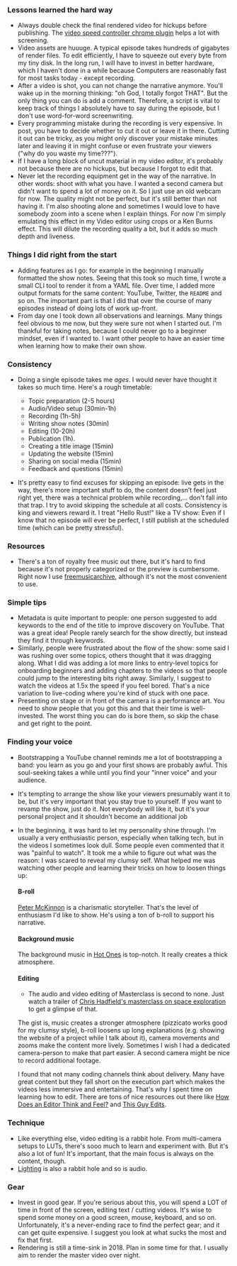 ### Lessons learned the hard way

- Always double check the final rendered video for hickups before publishing.
  The [video speed controller chrome
  plugin](https://chrome.google.com/webstore/detail/video-speed-controller/nffaoalbilbmmfgbnbgppjihopabppdk)
  helps a lot with screening.
- Video assets are huuuge. A typical episode takes hundreds of gigabytes of
  render files. To edit efficiently, I have to squeeze out every byte from my
  tiny disk. In the long run, I will have to invest in better hardware, which I
  haven't done in a while because Computers are reasonably fast for most tasks
  today - except recording.
- After a video is shot, you can not change the narrative anymore. You'll wake
  up in the morning thinking: "oh God, I totally forgot THAT". But the only thing
  you can do is add a comment.
  Therefore, a script is vital to keep track of things I absolutely
  have to say during the episode, but I don't use word-for-word screenwriting.
- Every programming mistake during the recording is very expensive. In post, you
  have to decide whether to cut it out or leave it in there. Cutting it out can
  be tricky, as you might only discover your mistake minutes later and leaving
  it in might confuse or even frustrate your viewers ("why do you waste my
  time???").
- If I have a long block of uncut material in my video editor, it's probably not
  because there are no hickups, but because I forgot to edit that.
- Never let the recording equipment get in the way of the narrative. In other
  words: shoot with what you have. I wanted a second camera but didn't want to
  spend a lot of money on it. So I just use an old webcam for now. The quality
  might not be perfect, but it's still better than not having it. I'm also
  shooting alone and sometimes I would love to have somebody zoom into a scene
  when I explain things. For now I'm simply emulating this effect in my Video
  editor using crops or a Ken Burns effect. This will dilute the recording
  quality a bit, but it adds so much depth and liveness.

### Things I did right from the start

- Adding features as I go: for example in the beginning I manually formatted the show notes.
  Seeing that this took so much time, I wrote a small CLI tool to render it from
  a YAML file. Over time, I added more output formats for the same content:
  YouTube, Twitter, the `README` and so on. The important part is that I did
  that over the course of many episodes instead of doing lots of work up-front.
- From day one I took down all observations and learnings. Many things feel
  obvious to me now, but they were sure not when I started out. I'm thankful for
  taking notes, because I could never go to a beginner mindset, even if I wanted
  to. I want other people to have an easier time when learning how to make their own show.

### Consistency

- Doing a single episode takes me *ages*. I would never have thought it takes so
  much time. Here's a rough timetable:
  * Topic preparation (2-5 hours)
  * Audio/Video setup (30min-1h)
  * Recording (1h-5h)
  * Writing show notes (30min)
  * Editing (10-20h)
  * Publication (1h).
  * Creating a title image (15min)
  * Updating the website (15min)
  * Sharing on social media (15min)
  * Feedback and questions (15min)

- It's pretty easy to find excuses for skipping an episode: live gets in the
  way, there's more important stuff to do, the content doesn't feel just right
  yet, there was a technical problem while recording,... don't fall into that
  trap. I try to avoid skipping the schedule at all costs. Consistency is king
  and viewers reward it. I treat "Hello Rust!" like a TV show: Even if I know
  that no episode will ever be perfect, I still publish at the scheduled time
  (which can be pretty stressful).

### Resources

- There's a ton of royalty free music out there, but it's hard to find because
  it's not properly categorized or the preview is cumbersome. Right now I use
  [freemusicarchive](freemusicarchive.org/), although it's not the most
  convenient to use.

### Simple tips 

- Metadata is quite important to people: one person suggested to add keywords
  to the end of the title to improve discovery on YouTube. That was a great
  idea! People rarely search for the show directly, but instead they find it
  through keywords.
- Similarly, people were frustrated about the flow of the show: some said
  I was rushing over some topics, others thought that it was dragging along.
  What I did was adding a lot more links to entry-level topics for onboarding
  beginners and adding chapters to the videos so that people could jump to the
  interesting bits right away. Similarly, I suggest to watch the videos at 1.5x
  the speed if you feel bored. That's a nice variation to live-coding where
  you're kind of stuck with one pace.
- Presenting on stage or in front of the camera is a performance art. You need
  to show people that you got this and that their time is well-invested. The
  worst thing you can do is bore them, so skip the chase and get right to the
  point.

### Finding your voice

- Bootstrapping a YouTube channel reminds me a lot of bootstrapping a band: you
  learn as you go and your first shows are probably awful. This soul-seeking
  takes a while until you find your "inner voice" and your audience. 
- It's tempting to arrange the show like your viewers presumably want it to be,
  but it's very important that you stay true to yourself. If you want to revamp
  the show, just do it. Not everybody will like it, but it's your personal
  project and it shouldn't become an additional job
- In the beginning, it was hard to let my personality shine through. I'm usually
  a very enthusiastic person, especially when talking tech, but in the videos I
  sometimes look dull. Some people even commented that it was "painful to
  watch". It took me a while to figure out what was the reason: I was scared to
  reveal my clumsy self. What helped me was watching other people and learning
  their tricks on how to loosen things up:

  #### B-roll

  [Peter McKinnon](https://www.youtube.com/user/petermckinnon24) is a
    charismatic storyteller. That's the level of enthusiasm I'd like to show.
    He's using a ton of b-roll to support his narrative.

  #### Background music

  The background music in [Hot Ones](https://www.youtube.com/user/FirstWeFeast)
  is top-notch. It really creates a thick atmosphere.

  #### Editing

  * The audio and video editing of Masterclass is second to none. Just watch a
    trailer of [Chris Hadfield's masterclass on space
    exploration](https://www.masterclass.com/classes/chris-hadfield-teaches-space-exploration)
    to get a glimpse of that.

  The gist is, music creates a stronger atmosphere
  (pizzicato works good for my clumsy style), b-roll loosens up long
  explanations (e.g. showing the website of a project while I talk about it),
  camera movements and zooms make the content more lively. Sometimes I wish I
  had a dedicated camera-person to make that part easier. A second camera might
  be nice to record additional footage.

  I found that not many coding channels think about delivery. Many have great
  content but they fall short on the execution part which makes the videos less
  immersive and entertaining.
  That's why I spent time on learning how to edit. There are tons of nice
  resources out there like [How Does an Editor Think and
  Feel?](https://www.youtube.com/watch?v=3Q3eITC01Fg) and [This Guy Edits](https://www.youtube.com/channel/UCcPuBEAwuF6XWXkcXJXJwsg).


### Technique

- Like everything else, video editing is a rabbit hole. From multi-camera setups
  to LUTs, there's sooo much to learn and experiment with. But it's also a lot
  of fun! It's important, that the main focus is always on the content, though.
- [Lighting](https://www.youtube.com/watch?v=eZ5hpcn6tIM) is also a rabbit hole
  and so is audio.

### Gear

- Invest in good gear. If you're serious about this, you will spend a LOT of
  time in front of the screen, editing text / cutting videos. It's wise to spend
  some money on a good screen, mouse, keyboard, and so on. Unfortunately, it's
  a never-ending race to find the perfect gear; and it can get quite
  expensive. I suggest you look at what sucks the most and fix that first.
- Rendering is still a time-sink in 2018. Plan in some time for that. I usually
  aim to render the master video over night.

